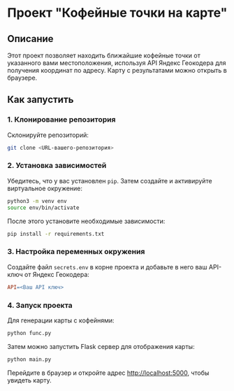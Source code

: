 


# Проект "Кофейные точки на карте"

## Описание
Этот проект позволяет находить ближайшие кофейные точки от указанного вами местоположения, используя API Яндекс Геокодера для получения координат по адресу. Карту с результатами можно открыть в браузере.

## Как запустить

### 1. Клонирование репозитория
Склонируйте репозиторий:

```bash
git clone <URL-вашего-репозитория>
```

### 2. Установка зависимостей
Убедитесь, что у вас установлен `pip`. Затем создайте и активируйте виртуальное окружение:

```bash
python3 -m venv env
source env/bin/activate
```

После этого установите необходимые зависимости:

```bash
pip install -r requirements.txt
```

### 3. Настройка переменных окружения
Создайте файл `secrets.env` в корне проекта и добавьте в него ваш API-ключ от Яндекс Геокодера:

```makefile
API=<Ваш API ключ>
```

### 4. Запуск проекта

Для генерации карты с кофейнями:

```bash
python func.py
```

Затем можно запустить Flask сервер для отображения карты:

```bash
python main.py
```

Перейдите в браузер и откройте адрес [http://localhost:5000](http://localhost:5000), чтобы увидеть карту.
```
